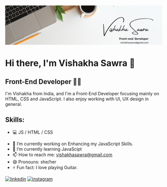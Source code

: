 ![Front-End Developer](https://github.com/Vishakha-Sawra/Vishakha-Sawra/blob/main/banner.jpg?raw=true)

# Hi there, I'm Vishakha Sawra 👋
## Front-End Developer 👩‍💻
I'm Vishakha from India, and I'm a Front-End Developer focusing mainly on HTML, CSS and JavaScript. I also enjoy working with UI, UX design in general.

## Skills: 
* 💻 JS / HTML / CSS

- 🔭 I’m currently working on Enhancing my JavaScript Skills. 
- 🌱 I’m currently learning JavaScipt 
- 📫 How to reach me: vishakhasawra@gmail.com 
- 😄 Pronouns: she/her 
- ⚡ Fun fact: I love playing Guitar. 


[<img src='https://cdn.jsdelivr.net/npm/simple-icons@3.0.1/icons/linkedin.svg' alt='linkedin' height='40'>](https://www.linkedin.com/in/VishakhaSawra/)  [<img src='https://cdn.jsdelivr.net/npm/simple-icons@3.0.1/icons/instagram.svg' alt='instagram' height='40'>](https://www.instagram.com/vishakha_sawra/) 


